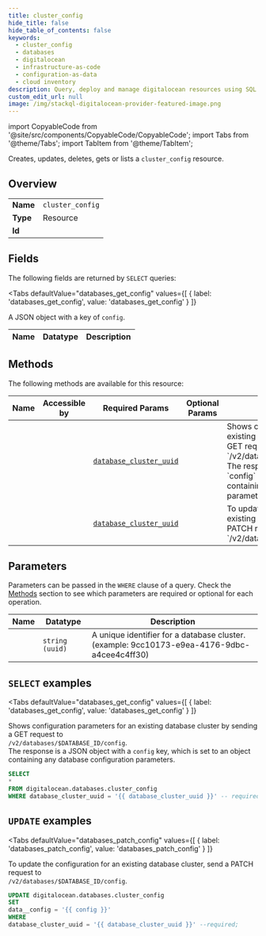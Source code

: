 ```yaml
--- 
title: cluster_config
hide_title: false
hide_table_of_contents: false
keywords:
  - cluster_config
  - databases
  - digitalocean
  - infrastructure-as-code
  - configuration-as-data
  - cloud inventory
description: Query, deploy and manage digitalocean resources using SQL
custom_edit_url: null
image: /img/stackql-digitalocean-provider-featured-image.png
---
```


import CopyableCode from '@site/src/components/CopyableCode/CopyableCode';
import Tabs from '@theme/Tabs';
import TabItem from '@theme/TabItem';

Creates, updates, deletes, gets or lists a <code>cluster_config</code> resource.

## Overview
<table><tbody>
<tr><td><b>Name</b></td><td><code>cluster_config</code></td></tr>
<tr><td><b>Type</b></td><td>Resource</td></tr>
<tr><td><b>Id</b></td><td><CopyableCode code="digitalocean.databases.cluster_config" /></td></tr>
</tbody></table>

## Fields

The following fields are returned by `SELECT` queries:

<Tabs
    defaultValue="databases_get_config"
    values={[
        { label: 'databases_get_config', value: 'databases_get_config' }
    ]}
>
<TabItem value="databases_get_config">

A JSON object with a key of `config`.

<table>
<thead>
    <tr>
    <th>Name</th>
    <th>Datatype</th>
    <th>Description</th>
    </tr>
</thead>
<tbody>
</tbody>
</table>
</TabItem>
</Tabs>

## Methods

The following methods are available for this resource:

<table>
<thead>
    <tr>
    <th>Name</th>
    <th>Accessible by</th>
    <th>Required Params</th>
    <th>Optional Params</th>
    <th>Description</th>
    </tr>
</thead>
<tbody>
<tr>
    <td><a href="#databases_get_config"><CopyableCode code="databases_get_config" /></a></td>
    <td><CopyableCode code="select" /></td>
    <td><a href="#parameter-database_cluster_uuid"><code>database_cluster_uuid</code></a></td>
    <td></td>
    <td>Shows configuration parameters for an existing database cluster by sending a GET request to<br />`/v2/databases/$DATABASE_ID/config`.<br />The response is a JSON object with a `config` key, which is set to an object<br />containing any database configuration parameters.<br /></td>
</tr>
<tr>
    <td><a href="#databases_patch_config"><CopyableCode code="databases_patch_config" /></a></td>
    <td><CopyableCode code="update" /></td>
    <td><a href="#parameter-database_cluster_uuid"><code>database_cluster_uuid</code></a></td>
    <td></td>
    <td>To update the configuration for an existing database cluster, send a PATCH request to<br />`/v2/databases/$DATABASE_ID/config`.<br /></td>
</tr>
</tbody>
</table>

## Parameters

Parameters can be passed in the `WHERE` clause of a query. Check the [Methods](#methods) section to see which parameters are required or optional for each operation.

<table>
<thead>
    <tr>
    <th>Name</th>
    <th>Datatype</th>
    <th>Description</th>
    </tr>
</thead>
<tbody>
<tr id="parameter-database_cluster_uuid">
    <td><CopyableCode code="database_cluster_uuid" /></td>
    <td><code>string (uuid)</code></td>
    <td>A unique identifier for a database cluster. (example: 9cc10173-e9ea-4176-9dbc-a4cee4c4ff30)</td>
</tr>
</tbody>
</table>

## `SELECT` examples

<Tabs
    defaultValue="databases_get_config"
    values={[
        { label: 'databases_get_config', value: 'databases_get_config' }
    ]}
>
<TabItem value="databases_get_config">

Shows configuration parameters for an existing database cluster by sending a GET request to<br />`/v2/databases/$DATABASE_ID/config`.<br />The response is a JSON object with a `config` key, which is set to an object<br />containing any database configuration parameters.<br />

```sql
SELECT
*
FROM digitalocean.databases.cluster_config
WHERE database_cluster_uuid = '{{ database_cluster_uuid }}' -- required;
```
</TabItem>
</Tabs>


## `UPDATE` examples

<Tabs
    defaultValue="databases_patch_config"
    values={[
        { label: 'databases_patch_config', value: 'databases_patch_config' }
    ]}
>
<TabItem value="databases_patch_config">

To update the configuration for an existing database cluster, send a PATCH request to<br />`/v2/databases/$DATABASE_ID/config`.<br />

```sql
UPDATE digitalocean.databases.cluster_config
SET 
data__config = '{{ config }}'
WHERE 
database_cluster_uuid = '{{ database_cluster_uuid }}' --required;
```
</TabItem>
</Tabs>
